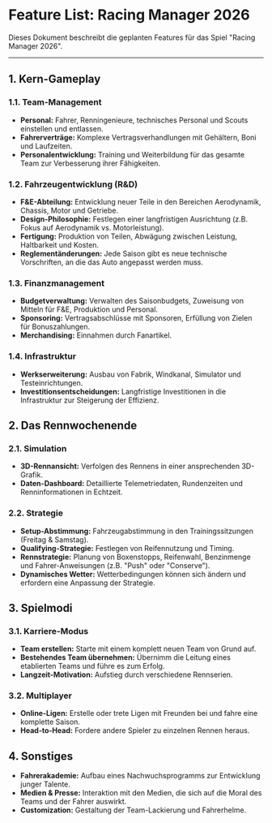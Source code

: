# Feature List: Racing Manager 2026

Dieses Dokument beschreibt die geplanten Features für das Spiel "Racing Manager 2026".

---

## 1. Kern-Gameplay

### 1.1. Team-Management
- **Personal:** Fahrer, Renningenieure, technisches Personal und Scouts einstellen und entlassen.
- **Fahrerverträge:** Komplexe Vertragsverhandlungen mit Gehältern, Boni und Laufzeiten.
- **Personalentwicklung:** Training und Weiterbildung für das gesamte Team zur Verbesserung ihrer Fähigkeiten.

### 1.2. Fahrzeugentwicklung (R&D)
- **F&E-Abteilung:** Entwicklung neuer Teile in den Bereichen Aerodynamik, Chassis, Motor und Getriebe.
- **Design-Philosophie:** Festlegen einer langfristigen Ausrichtung (z.B. Fokus auf Aerodynamik vs. Motorleistung).
- **Fertigung:** Produktion von Teilen, Abwägung zwischen Leistung, Haltbarkeit und Kosten.
- **Reglementänderungen:** Jede Saison gibt es neue technische Vorschriften, an die das Auto angepasst werden muss.

### 1.3. Finanzmanagement
- **Budgetverwaltung:** Verwalten des Saisonbudgets, Zuweisung von Mitteln für F&E, Produktion und Personal.
- **Sponsoring:** Vertragsabschlüsse mit Sponsoren, Erfüllung von Zielen für Bonuszahlungen.
- **Merchandising:** Einnahmen durch Fanartikel.

### 1.4. Infrastruktur
- **Werkserweiterung:** Ausbau von Fabrik, Windkanal, Simulator und Testeinrichtungen.
- **Investitionsentscheidungen:** Langfristige Investitionen in die Infrastruktur zur Steigerung der Effizienz.

## 2. Das Rennwochenende

### 2.1. Simulation
- **3D-Rennansicht:** Verfolgen des Rennens in einer ansprechenden 3D-Grafik.
- **Daten-Dashboard:** Detaillierte Telemetriedaten, Rundenzeiten und Renninformationen in Echtzeit.

### 2.2. Strategie
- **Setup-Abstimmung:** Fahrzeugabstimmung in den Trainingssitzungen (Freitag & Samstag).
- **Qualifying-Strategie:** Festlegen von Reifennutzung und Timing.
- **Rennstrategie:** Planung von Boxenstopps, Reifenwahl, Benzinmenge und Fahrer-Anweisungen (z.B. "Push" oder "Conserve").
- **Dynamisches Wetter:** Wetterbedingungen können sich ändern und erfordern eine Anpassung der Strategie.

## 3. Spielmodi

### 3.1. Karriere-Modus
- **Team erstellen:** Starte mit einem komplett neuen Team von Grund auf.
- **Bestehendes Team übernehmen:** Übernimm die Leitung eines etablierten Teams und führe es zum Erfolg.
- **Langzeit-Motivation:** Aufstieg durch verschiedene Rennserien.

### 3.2. Multiplayer
- **Online-Ligen:** Erstelle oder trete Ligen mit Freunden bei und fahre eine komplette Saison.
- **Head-to-Head:** Fordere andere Spieler zu einzelnen Rennen heraus.

## 4. Sonstiges

- **Fahrerakademie:** Aufbau eines Nachwuchsprogramms zur Entwicklung junger Talente.
- **Medien & Presse:** Interaktion mit den Medien, die sich auf die Moral des Teams und der Fahrer auswirkt.
- **Customization:** Gestaltung der Team-Lackierung und Fahrerhelme.
